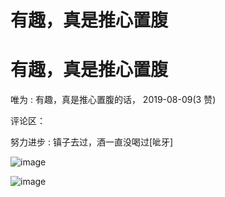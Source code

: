 # 有趣，真是推心置腹

# 有趣，真是推心置腹

唯为 : 有趣，真是推心置腹的话， 2019-08-09(3 赞)

评论区：

努力进步 : 镇子去过，酒一直没喝过[呲牙]

![image](img/Image_016.png)

![image](img/Image_017.png)